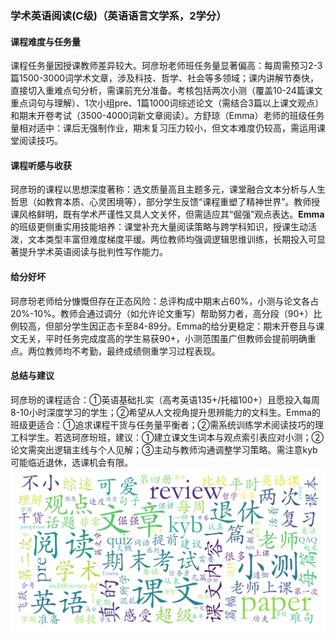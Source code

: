### 学术英语阅读(C级)（英语语言文学系，2学分）

#### 课程难度与任务量  
课程任务量因授课教师差异较大。珂彦玢老师班任务量显著偏高：每周需预习2-3篇1500-3000词学术文章，涉及科技、哲学、社会等多领域；课内讲解节奏快，直接切入重难点句分析，需课前充分准备。考核包括两次小测（覆盖10-24篇课文重点词句与理解）、1次小组pre、1篇1000词综述论文（需结合3篇以上课文观点）和期末开卷考试（3500-4000词新文章阅读）。方舒琼（Emma）老师的班级任务量相对适中：课后无强制作业，期末复习压力较小，但文本难度仍较高，需运用课堂阅读技巧。

#### 课程听感与收获  
珂彦玢的课程以思想深度著称：选文质量高且主题多元，课堂融合文本分析与人生哲思（如教育本质、心灵困境等），部分学生反馈“课程重塑了精神世界”。教师授课风格鲜明，既有学术严谨性又具人文关怀，但需适应其“倔强”观点表达。**Emma** 的班级更侧重实用技能培养：课堂补充大量阅读策略与跨学科知识，授课生动活泼，文本类型丰富但难度梯度平缓。两位教师均强调逻辑思维训练，长期投入可显著提升学术英语阅读与批判性写作能力。

#### 给分好坏  
珂彦玢老师给分慷慨但存在正态风险：总评构成中期末占60%，小测与论文各占20%-10%。教师会通过调分（如允许论文重写）帮助努力者，高分段（90+）比例较高，但部分学生因正态卡至84-89分。Emma的给分更稳定：期末开卷且与课文无关，平时任务完成度高的学生易获90+，小测范围虽广但教师会提前明确重点。两位教师均不考勤，最终成绩侧重学习过程表现。

#### 总结与建议  
珂彦玢的课程适合：①英语基础扎实（高考英语135+/托福100+）且愿投入每周8-10小时深度学习的学生；②希望从人文视角提升思辨能力的文科生。Emma的班级更适合：①追求课程干货与任务量平衡者；②需系统训练学术阅读技巧的理工科学生。若选珂彦玢班，建议：①建立课文生词本与观点索引表应对小测；②论文需突出逻辑主线与个人见解；③主动与教师沟通调整学习策略。需注意kyb可能临近退休，选课机会有限。
![wordcloud](wordcloud.png)